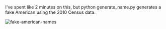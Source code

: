 I've spent like 2 minutes on this, but python generate_name.py generates a fake American using the 2010 Census data.

![fake-american-names](https://github.com/bshang165-2/fake-americans/assets/138236136/517d3090-82ae-485e-88a7-5d8fbf38b74f)
